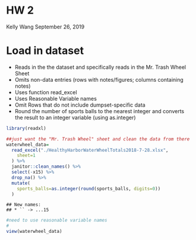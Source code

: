 HW 2
================
Kelly Wang
September 26, 2019

# Load in dataset

  - Reads in the the dataset and specifically reads in the Mr. Trash
    Wheel Sheet
  - Omits non-data entries (rows with notes/figures; columns containing
    notes)
  - Uses function read\_excel
  - Uses Reasonable Variable names
  - Omit Rows that do not include dumpset-specific data
  - Round the number of sports balls to the nearest integer and converts
    the result to an integer variable (using as.integer)

<!-- end list -->

``` r
library(readxl)

##just want the "Mr. Trash Wheel" sheet and clean the data from there
waterwheel_data=
  read_excel("./HealthyHarborWaterWheelTotals2018-7-28.xlsx", 
    sheet=1
  ) %>%
  janitor::clean_names() %>%
  select(-x15) %>%
  drop_na() %>%
  mutate(
    sports_balls=as.integer(round(sports_balls, digits=0))
  )
```

    ## New names:
    ## * `` -> ...15

``` r
#need to use reasonable variable names
# 
view(waterwheel_data)
```
